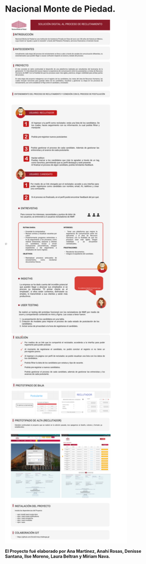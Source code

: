 # Nacional Monte de Piedad.

<img width="80%" src="https://github.com/DenisseSantana/nmp-challenge/blob/pagination2/src/assets/toread.png">

**El Proyecto fué elaborado por Ana Martínez, Anahí Rosas, Denisse Santana, Ilse Moreno, Laura Beltran y Miriam Nava.**
